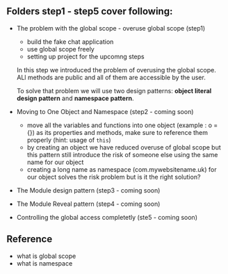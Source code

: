 ## Folders step1 - step5 cover following: 

- The problem with the global scope - overuse global scope (step1)
  - build the fake chat application
  - use global scope freely
  - setting up project for the upcomng steps

  In this step we introduced the problem of overusing the global scope. ALl methods are public and all of them are accessible by the user.

  To solve that problem we will use two design patterns: **object literal design pattern** and **namespace pattern**.

- Moving to One Object and Namespace (step2 - coming soon)
  - move all the variables and functions into one object (example : o = {}) as its properties and methods, make sure to reference them properly (hint: usage of ```this```)
  - by creating an object we have reduced overuse of global scope but this pattern still introduce the risk of someone else using the same name for our object
  - creating a long name as namespace (com.mywebsitename.uk) for our object solves the risk problem but is it the right solution?

- The Module design pattern (step3 - coming soon)
- The Module Reveal pattern (step4 - coming soon)
- Controlling the global access completetly (ste5 - coming soon)


## Reference

- what is global scope
- what is namespace